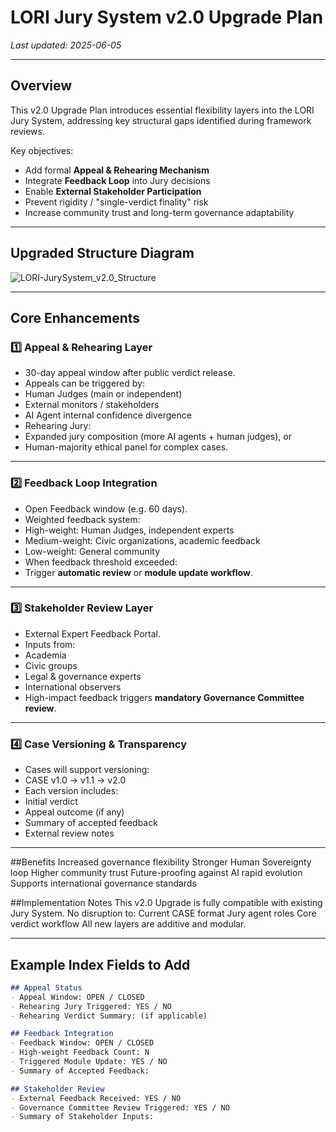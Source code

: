 # LORI Jury System v2.0 Upgrade Plan

_Last updated: 2025-06-05_

---

## Overview

This v2.0 Upgrade Plan introduces essential flexibility layers into the LORI Jury System, addressing key structural gaps identified during framework reviews.

Key objectives:

- Add formal **Appeal & Rehearing Mechanism**
- Integrate **Feedback Loop** into Jury decisions
- Enable **External Stakeholder Participation**
- Prevent rigidity / "single-verdict finality" risk
- Increase community trust and long-term governance adaptability

---

## Upgraded Structure Diagram

![LORI-JurySystem_v2.0_Structure](LORI-JurySystem_v2.0_Structure.png)

---

## Core Enhancements

### 1️⃣ Appeal & Rehearing Layer

- 30-day appeal window after public verdict release.
- Appeals can be triggered by:
- Human Judges (main or independent)
- External monitors / stakeholders
- AI Agent internal confidence divergence
- Rehearing Jury:
- Expanded jury composition (more AI agents + human judges), or
- Human-majority ethical panel for complex cases.

---

### 2️⃣ Feedback Loop Integration

- Open Feedback window (e.g. 60 days).
- Weighted feedback system:
- High-weight: Human Judges, independent experts
- Medium-weight: Civic organizations, academic feedback
- Low-weight: General community
- When feedback threshold exceeded:
- Trigger **automatic review** or **module update workflow**.

---

### 3️⃣ Stakeholder Review Layer

- External Expert Feedback Portal.
- Inputs from:
- Academia
- Civic groups
- Legal & governance experts
- International observers
- High-impact feedback triggers **mandatory Governance Committee review**.

---

### 4️⃣ Case Versioning & Transparency

- Cases will support versioning:
- CASE v1.0 → v1.1 → v2.0
- Each version includes:
- Initial verdict
- Appeal outcome (if any)
- Summary of accepted feedback
- External review notes

---

##Benefits
Increased governance flexibility
Stronger Human Sovereignty loop
Higher community trust
Future-proofing against AI rapid evolution
Supports international governance standards


##Implementation Notes
This v2.0 Upgrade is fully compatible with existing Jury System.
No disruption to:
Current CASE format
Jury agent roles
Core verdict workflow
All new layers are additive and modular.

---

## Example Index Fields to Add

```markdown
## Appeal Status
- Appeal Window: OPEN / CLOSED
- Rehearing Jury Triggered: YES / NO
- Rehearing Verdict Summary: (if applicable)

## Feedback Integration
- Feedback Window: OPEN / CLOSED
- High-weight Feedback Count: N
- Triggered Module Update: YES / NO
- Summary of Accepted Feedback:

## Stakeholder Review
- External Feedback Received: YES / NO
- Governance Committee Review Triggered: YES / NO
- Summary of Stakeholder Inputs:

